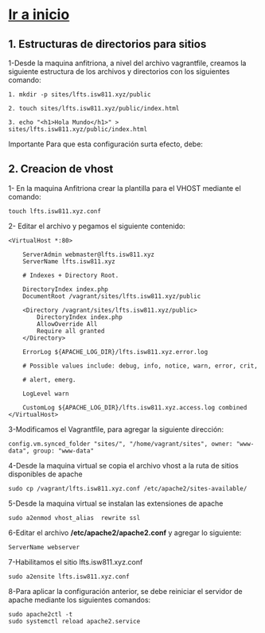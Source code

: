 # [Ir a inicio](Inicio.md/)


## 1. Estructuras de directorios para sitios

1-Desde la maquina anfitriona, a nivel del archivo
vagrantfile, creamos la siguiente estructura de los archivos y directorios con los siguientes comando:

    1. mkdir -p sites/lfts.isw811.xyz/public

    2. touch sites/lfts.isw811.xyz/public/index.html

    3. echo "<h1>Hola Mundo</h1>" > sites/lfts.isw811.xyz/public/index.html

Importante Para que esta configuración surta efecto, debe:

## 2. Creacion de vhost

1- En la maquina Anfitriona crear la plantilla para el VHOST mediante el comando:

    touch lfts.isw811.xyz.conf

2- Editar el archivo y pegamos el siguiente contenido:

    <VirtualHost *:80>

        ServerAdmin webmaster@lfts.isw811.xyz
        ServerName lfts.isw811.xyz

        # Indexes + Directory Root.

        DirectoryIndex index.php
        DocumentRoot /vagrant/sites/lfts.isw811.xyz/public

        <Directory /vagrant/sites/lfts.isw811.xyz/public>
            DirectoryIndex index.php
            AllowOverride All
            Require all granted
        </Directory>

        ErrorLog ${APACHE_LOG_DIR}/lfts.isw811.xyz.error.log

        # Possible values include: debug, info, notice, warn, error, crit,

        # alert, emerg.

        LogLevel warn

        CustomLog ${APACHE_LOG_DIR}/lfts.isw811.xyz.access.log combined
    </VirtualHost>

3-Modificamos el Vagrantfile, para agregar la siguiente dirección:

    config.vm.synced_folder "sites/", "/home/vagrant/sites", owner: "www-data", group: "www-data"

4-Desde la maquina virtual se copia el archivo vhost a la ruta de sitios disponibles de apache

    sudo cp /vagrant/lfts.isw811.xyz.conf /etc/apache2/sites-available/

5-Desde la maquina virtual se instalan las extensiones de apache

    sudo a2enmod vhost_alias  rewrite ssl

6-Editar el archivo **/etc/apache2/apache2.conf** y agregar lo siguiente:

    ServerName webserver

7-Habilitamos el sitio lfts.isw811.xyz.conf

    sudo a2ensite lfts.isw811.xyz.conf


8-Para aplicar la configuración anterior, se debe reiniciar el servidor de apache mediante los siguientes comandos:

    sudo apache2ctl -t
    sudo systemctl reload apache2.service